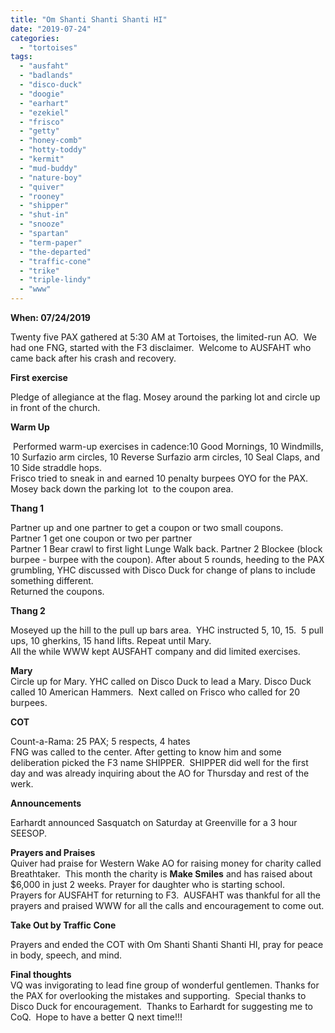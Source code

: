 ```yaml
---
title: "Om Shanti Shanti Shanti HI"
date: "2019-07-24"
categories: 
  - "tortoises"
tags: 
  - "ausfaht"
  - "badlands"
  - "disco-duck"
  - "doogie"
  - "earhart"
  - "ezekiel"
  - "frisco"
  - "getty"
  - "honey-comb"
  - "hotty-toddy"
  - "kermit"
  - "mud-buddy"
  - "nature-boy"
  - "quiver"
  - "rooney"
  - "shipper"
  - "shut-in"
  - "snooze"
  - "spartan"
  - "term-paper"
  - "the-departed"
  - "traffic-cone"
  - "trike"
  - "triple-lindy"
  - "www"
---
```


**When: 07/24/2019**

Twenty five PAX gathered at 5:30 AM at Tortoises, the limited-run AO.  We had one FNG, started with the F3 disclaimer.  Welcome to AUSFAHT who came back after his crash and recovery.

**First exercise**

Pledge of allegiance at the flag. Mosey around the parking lot and circle up in front of the church. 

**Warm Up**

 Performed warm-up exercises in cadence:10 Good Mornings, 10 Windmills, 10 Surfazio arm circles, 10 Reverse Surfazio arm circles, 10 Seal Claps, and 10 Side straddle hops.  
Frisco tried to sneak in and earned 10 penalty burpees OYO for the PAX.  
Mosey back down the parking lot  to the coupon area.  

**Thang 1**

Partner up and one partner to get a coupon or two small coupons.  
Partner 1 get one coupon or two per partner   
Partner 1 Bear crawl to first light Lunge Walk back. Partner 2 Blockee (block burpee - burpee with the coupon). After about 5 rounds, heeding to the PAX grumbling, YHC discussed with Disco Duck for change of plans to include something different.    
Returned the coupons.  

**Thang 2**

Moseyed up the hill to the pull up bars area.  YHC instructed 5, 10, 15.  5 pull ups, 10 gherkins, 15 hand lifts. Repeat until Mary.  
All the while WWW kept AUSFAHT company and did limited exercises.  

**Mary**  
Circle up for Mary. YHC called on Disco Duck to lead a Mary. Disco Duck called 10 American Hammers.  Next called on Frisco who called for 20 burpees.    

**COT**

Count-a-Rama: 25 PAX; 5 respects, 4 hates  
FNG was called to the center. After getting to know him and some deliberation picked the F3 name SHIPPER.  SHIPPER did well for the first day and was already inquiring about the AO for Thursday and rest of the werk.  

**Announcements**

Earhardt announced Sasquatch on Saturday at Greenville for a 3 hour SEESOP.  

**Prayers and Praises**  
Quiver had praise for Western Wake AO for raising money for charity called Breathtaker.  This month the charity is **Make Smiles** and has raised about $6,000 in just 2 weeks. Prayer for daughter who is starting school.  
Prayers for AUSFAHT for returning to F3.  AUSFAHT was thankful for all the prayers and praised WWW for all the calls and encouragement to come out.  

**Take Out by Traffic Cone**

Prayers and ended the COT with Om Shanti Shanti Shanti HI, pray for peace in body, speech, and mind.

  
**Final thoughts**  
VQ was invigorating to lead fine group of wonderful gentlemen. Thanks for the PAX for overlooking the mistakes and supporting.  Special thanks to Disco Duck for encouragement.  Thanks to Earhardt for suggesting me to CoQ.  Hope to have a better Q next time!!!
